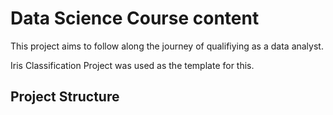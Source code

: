 # Data Science Course content

This project aims to follow along the journey of qualifiying as a data analyst.

Iris Classification Project was used as the template for this.

## Project Structure